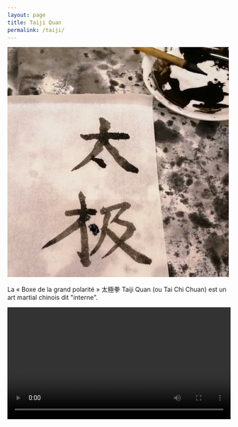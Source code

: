 ```yaml
---
layout: page
title: Taiji Quan
permalink: /taiji/
---
```


![Taiji Quan](/images/Taiji_calli.jpg)

La « Boxe de la grand polarité » 太極拳 Taiji Quan (ou Tai Chi Chuan) est un art martial chinois dit "interne".

<video src="/videos/taiji_1.mp4" controls="controls" width="100%" height="auto"></video>